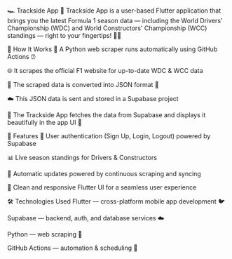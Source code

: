 🏎️ Trackside App 🏁
Trackside App is a user-based Flutter application that brings you the latest Formula 1 season data — including the World Drivers' Championship (WDC) and World Constructors' Championship (WCC) standings — right to your fingertips! 📱✨

🚀 How It Works
🐍 A Python web scraper runs automatically using GitHub Actions ⏰

🌐 It scrapes the official F1 website for up-to-date WDC & WCC data

🔄 The scraped data is converted into JSON format 📄

☁️ This JSON data is sent and stored in a Supabase project

📲 The Trackside App fetches the data from Supabase and displays it beautifully in the app UI 🎨

🎯 Features
👤 User authentication (Sign Up, Login, Logout) powered by Supabase

📊 Live season standings for Drivers & Constructors

🔄 Automatic updates powered by continuous scraping and syncing

🎨 Clean and responsive Flutter UI for a seamless user experience

🛠️ Technologies Used
Flutter — cross-platform mobile app development 🐦

Supabase — backend, auth, and database services ☁️

Python — web scraping 🐍

GitHub Actions — automation & scheduling 🤖
